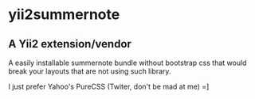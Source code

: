 # yii2summernote

## A Yii2 extension/vendor

A easily installable summernote bundle without bootstrap css that would
break your layouts that are not using such library.

I just prefer Yahoo's PureCSS (Twiter, don't be mad at me) =]